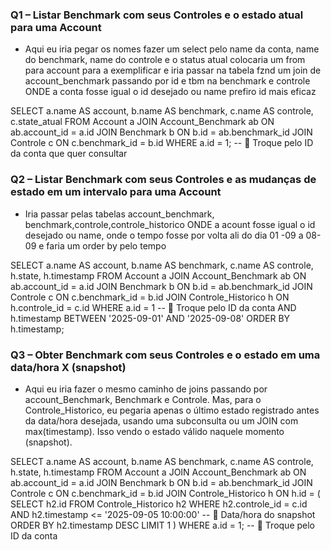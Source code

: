 ### Q1 – Listar Benchmark com seus Controles e o estado atual para uma Account

- Aqui eu iria pegar os nomes fazer um select pelo name da conta, name do benchmark, name do controle e o status atual colocaria um from para account para a exemplificar e iria passar na tabela fznd um join de account_benchmark passando por id e tbm na benchmark e controle ONDE a conta fosse igual o id desejado ou name prefiro id mais eficaz 

SELECT 
    a.name AS account,
    b.name AS benchmark,
    c.name AS controle,
    c.state_atual
FROM Account a
JOIN Account_Benchmark ab ON ab.account_id = a.id
JOIN Benchmark b ON b.id = ab.benchmark_id
JOIN Controle c ON c.benchmark_id = b.id
WHERE a.id = 1; -- 🔹 Troque pelo ID da conta que quer consultar



### Q2 – Listar Benchmark com seus Controles e as mudanças de estado em um intervalo para uma Account

- Iria passar pelas tabelas account_benchmark, benchmark,controle,controle_historico ONDE a acount fosse igual o id desejado ou name, onde o tempo fosse por volta ali do dia 01 -09 a 08-09 e faria um order by pelo tempo

SELECT 
    a.name AS account,
    b.name AS benchmark,
    c.name AS controle,
    h.state,
    h.timestamp
FROM Account a
JOIN Account_Benchmark ab ON ab.account_id = a.id
JOIN Benchmark b ON b.id = ab.benchmark_id
JOIN Controle c ON c.benchmark_id = b.id
JOIN Controle_Historico h ON h.controle_id = c.id
WHERE a.id = 1  -- 🔹 Troque pelo ID da conta
AND h.timestamp BETWEEN '2025-09-01' AND '2025-09-08'
ORDER BY h.timestamp;


### Q3 – Obter Benchmark com seus Controles e o estado em uma data/hora X (snapshot)

- Aqui eu iria fazer o mesmo caminho de joins passando por account_Benchmark, Benchmark e Controle.
Mas, para o Controle_Historico, eu pegaria apenas o último estado registrado antes da data/hora  desejada, usando uma subconsulta ou um JOIN com max(timestamp).
Isso vendo o estado válido naquele momento (snapshot).


SELECT 
    a.name AS account,
    b.name AS benchmark,
    c.name AS controle,
    h.state,
    h.timestamp
FROM Account a
JOIN Account_Benchmark ab ON ab.account_id = a.id
JOIN Benchmark b ON b.id = ab.benchmark_id
JOIN Controle c ON c.benchmark_id = b.id
JOIN Controle_Historico h ON h.id = (
    SELECT h2.id
    FROM Controle_Historico h2
    WHERE h2.controle_id = c.id
    AND h2.timestamp <= '2025-09-05 10:00:00' -- 🔹 Data/hora do snapshot
    ORDER BY h2.timestamp DESC
    LIMIT 1
)
WHERE a.id = 1; -- 🔹 Troque pelo ID da conta

